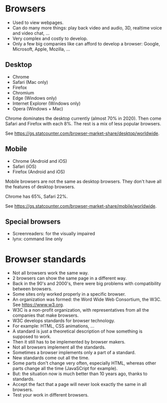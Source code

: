 # Browsers

- Used to view webpages.
- Can do many more things: play back video and audio, 3D, realtime voice and video chat, ...
- Very complex and costly to develop.
- Only a few big companies like can afford to develop a browser: Google, Microsoft, Apple, Mozilla, ...

## Desktop

- Chrome
- Safari (Mac only)
- Firefox
- Chromium
- Edge (Windows only)
- Internet Explorer (Windows only)
- Opera (Windows + Mac)

Chrome dominates the desktop currently (almost 70% in 2020). Then come Safari and Firefox with each 8%. The rest is a mix of less popular browsers.

See https://gs.statcounter.com/browser-market-share/desktop/worldwide.

## Mobile

- Chrome (Android and iOS)
- Safari (iOS)
- Firefox (Android and iOS)

Mobile browsers are not the same as desktop browsers. They don't have all the features of desktop browsers.

Chrome has 65%, Safari 22%.

See https://gs.statcounter.com/browser-market-share/mobile/worldwide.

## Special browsers

- Screenreaders: for the visually impaired
- lynx: command line only

# Browser standards

- Not all browsers work the same way.
- 2 browsers can show the same page in a different way.
- Back in the 90's and 2000's, there were big problems with compatibility between browsers.
- Some sites only worked properly in a specific browser.
- An organization was formed: the Word Wide Web Consortium, the W3C. See https://www.w3.org.
- W3C is a non-profit organization, with representatives from all the companies that make browsers.
- W3C develops standards for browser technology.
- For example: HTML, CSS animations, ...
- A standard is just a theoretical description of how something is supposed to work.
- Then it still has to be implemented by browser makers.
- Not all browsers implement all the standards.
- Sometimes a browser implements only a part of a standard.
- New standards come out all the time.
- Some parts don't change very often, especially HTML, whereas other parts change all the time (JavaSCript for example).
- But: the situation now is much better than 10 years ago, thanks to standards.
- Accept the fact that a page will never look exactly the same in all browsers.
- Test your work in different browsers.
